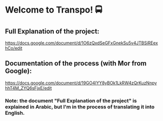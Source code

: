 # Welcome to Transpo! 🚍
## Full Explanation of the project:
https://docs.google.com/document/d/1O6zQxdSeGFxGnekSu5v4JTBSiREexhCo/edit
## Documentation of the process (with Mor from Google):
https://docs.google.com/document/d/19GO4IYY8yBOk1LkRW4zQrKuzNnpyhhT4M_ZYQ6sFjxE/edit
### Note: the document "Full Explanation of the project" is explained in Arabic, but I'm in the process of translating it into English.
